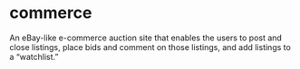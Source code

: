# commerce

An eBay-like e-commerce auction site that enables the users to post and close listings, place bids and comment on those listings, and add listings to a “watchlist.”
